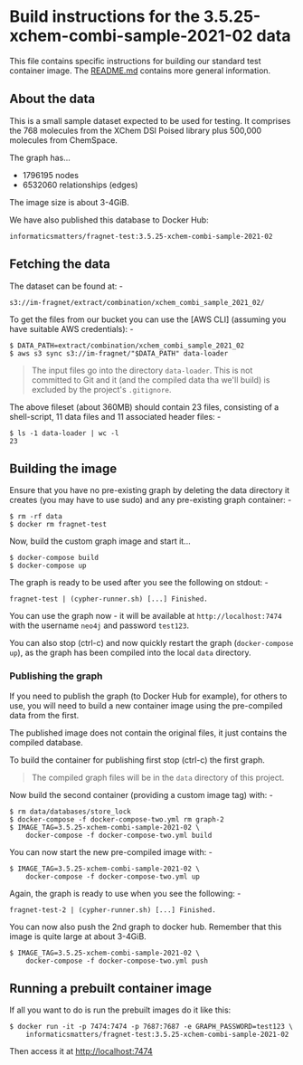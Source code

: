 # Build instructions for the 3.5.25-xchem-combi-sample-2021-02 data

This file contains specific instructions for building our standard test
container image. The [README.md]() contains more general information.

## About the data

This is a small sample dataset expected to be used for testing.
It comprises the 768 molecules from the XChem DSI Poised library plus
500,000 molecules from ChemSpace.

The graph has...

-   1796195 nodes
-   6532060 relationships (edges)

The image size is about 3-4GiB.

We have also published this database to Docker Hub:

    informaticsmatters/fragnet-test:3.5.25-xchem-combi-sample-2021-02

## Fetching the data

The dataset can be found at: -

    s3://im-fragnet/extract/combination/xchem_combi_sample_2021_02/

To get the files from our bucket you can use the [AWS CLI]
(assuming you have suitable AWS credentials): -

    $ DATA_PATH=extract/combination/xchem_combi_sample_2021_02
    $ aws s3 sync s3://im-fragnet/"$DATA_PATH" data-loader

>   The input files go into the directory `data-loader`. This is not committed
to Git and it (and the compiled data tha we'll build) is excluded by the
project's `.gitignore`.

The above fileset (about 360MB) should contain 23 files, consisting
of a shell-script, 11 data files and 11 associated header files: -

    $ ls -1 data-loader | wc -l
    23

## Building the image

Ensure that you have no pre-existing graph by deleting the data directory it
creates (you may have to use sudo) and any pre-existing graph container: -

    $ rm -rf data
    $ docker rm fragnet-test

Now, build the custom graph image and start it...

    $ docker-compose build
    $ docker-compose up

The graph is ready to be used after you see the following on stdout: -

    fragnet-test | (cypher-runner.sh) [...] Finished.

You can use the graph now - it will be available at `http://localhost:7474`
with the username `neo4j` and password `test123`.

You can also stop (ctrl-c) and now quickly restart the graph
(`docker-compose up`), as the graph has been compiled into the local `data`
directory.

### Publishing the graph
If you need to publish the graph (to Docker Hub for example), for others to use,
you will need to build a new container image using the pre-compiled data
from the first.

The published image does not contain the original files, it just contains
the compiled database.

To build the container for publishing first stop (ctrl-c) the first graph.

>   The compiled graph files will be in the `data` directory of this project.

Now build the second container (providing a custom image tag) with: -

    $ rm data/databases/store_lock
    $ docker-compose -f docker-compose-two.yml rm graph-2
    $ IMAGE_TAG=3.5.25-xchem-combi-sample-2021-02 \
        docker-compose -f docker-compose-two.yml build

You can now start the new pre-compiled image with: -

    $ IMAGE_TAG=3.5.25-xchem-combi-sample-2021-02 \
        docker-compose -f docker-compose-two.yml up

Again, the graph is ready to use when you see the following: -

    fragnet-test-2 | (cypher-runner.sh) [...] Finished.

You can now also push the 2nd graph to docker hub. Remember that
this image is quite large at about 3-4GiB.

    $ IMAGE_TAG=3.5.25-xchem-combi-sample-2021-02 \
        docker-compose -f docker-compose-two.yml push

## Running a prebuilt container image
If all you want to do is run the prebuilt images do it like this:

    $ docker run -it -p 7474:7474 -p 7687:7687 -e GRAPH_PASSWORD=test123 \
        informaticsmatters/fragnet-test:3.5.25-xchem-combi-sample-2021-02

Then access it at [http://localhost:7474]()